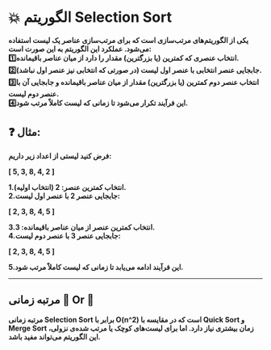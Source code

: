 # :collision: الگوریتم Selection Sort
**یکی از الگوریتم‌های مرتب‌سازی است که برای مرتب‌سازی عناصر یک لیست استفاده می‌شود. عملکرد این الگوریتم به این صورت است:**\
**:one:انتخاب عنصری که کمترین (یا بزرگترین) مقدار را دارد از میان عناصر باقیمانده.**\
**:two:جابجایی عنصر انتخابی با عنصر اول لیست (در صورتی که انتخابی نیز عنصر اول نباشد).**\
**:three:انتخاب عنصر دوم کمترین (یا بزرگترین) مقدار از میان عناصر باقیمانده و جابجایی آن با عنصر دوم لیست.**\
**:four:این فرآیند تکرار می‌شود تا زمانی که لیست کاملاً مرتب شود.**

 ## :question: مثال:
**فرض کنید لیستی از اعداد زیر داریم:**

**\[ 5, 3, 8, 4, 2 \]**

**1.انتخاب کمترین عنصر: 2 (انتخاب اولیه).**\
**2.جابجایی عنصر 2 با عنصر اول لیست:**

**\[ 2, 3, 8, 4, 5 \]**

**3.انتخاب کمترین عنصر از میان عناصر باقیمانده: 3.**\
**4.جابجایی عنصر 3 با عنصر دوم لیست:**

**\[ 2, 3, 8, 4, 5 \]**

**5.این فرآیند ادامه می‌یابد تا زمانی که لیست کاملاً مرتب شود.**

***
## مرتبه زمانی :rabbit2: Or :snail:
**مرتبه زمانی Selection Sort برابر با O(n^2) است که در مقایسه با Quick Sort و Merge Sort زمان بیشتری نیاز دارد. اما برای لیست‌های کوچک یا مرتب شده‌ی نزولی، این الگوریتم می‌تواند مفید باشد.**

